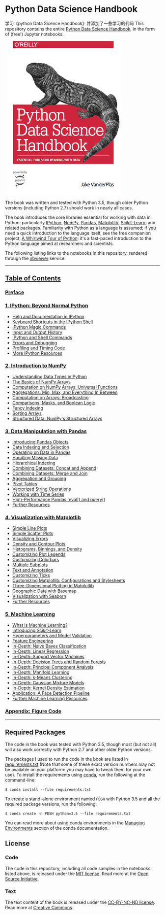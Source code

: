 # Python Data Science Handbook
学习《python Data Sicence Handbook》并添加了一些学习的代码
This repository contains the entire [Python Data Science Handbook](http://shop.oreilly.com/product/0636920034919.do), in the form of (free!) Jupyter notebooks.

![cover image](notebooks/figures/PDSH-cover.png)

The book was written and tested with Python 3.5, though older Python versions (including Python 2.7) should work in nearly all cases.

The book introduces the core libraries essential for working with data in Python: particularly [IPython](http://ipython.org), [NumPy](http://numpy.org), [Pandas](http://pandas.pydata.org), [Matplotlib](http://matplotlib.org), [Scikit-Learn](http://scikit-learn.org), and related packages.
Familiarity with Python as a language is assumed; if you need a quick introduction to the language itself, see the free companion project,
[A Whirlwind Tour of Python](https://github.com/jakevdp/WhirlwindTourOfPython): it's a fast-paced introduction to the Python language aimed at researchers and scientists.

The following listing links to the notebooks in this repository, rendered through the [nbviewer](http://nbviewer.jupyter.org) service:

---
## [Table of Contents](http://nbviewer.jupyter.org/github/jakevdp/PythonDataScienceHandbook/blob/master/notebooks/Index.ipynb)

### [Preface](http://nbviewer.jupyter.org/github/jakevdp/PythonDataScienceHandbook/blob/master/notebooks/00.00-Preface.ipynb)

### [1. IPython: Beyond Normal Python](http://nbviewer.jupyter.org/github/jakevdp/PythonDataScienceHandbook/blob/master/notebooks/01.00-IPython-Beyond-Normal-Python.ipynb)
- [Help and Documentation in IPython](http://nbviewer.jupyter.org/github/jakevdp/PythonDataScienceHandbook/blob/master/notebooks/01.01-Help-And-Documentation.ipynb)
- [Keyboard Shortcuts in the IPython Shell](http://nbviewer.jupyter.org/github/jakevdp/PythonDataScienceHandbook/blob/master/notebooks/01.02-Shell-Keyboard-Shortcuts.ipynb)
- [IPython Magic Commands](http://nbviewer.jupyter.org/github/jakevdp/PythonDataScienceHandbook/blob/master/notebooks/01.03-Magic-Commands.ipynb)
- [Input and Output History](http://nbviewer.jupyter.org/github/jakevdp/PythonDataScienceHandbook/blob/master/notebooks/01.04-Input-Output-History.ipynb)
- [IPython and Shell Commands](http://nbviewer.jupyter.org/github/jakevdp/PythonDataScienceHandbook/blob/master/notebooks/01.05-IPython-And-Shell-Commands.ipynb)
- [Errors and Debugging](http://nbviewer.jupyter.org/github/jakevdp/PythonDataScienceHandbook/blob/master/notebooks/01.06-Errors-and-Debugging.ipynb)
- [Profiling and Timing Code](http://nbviewer.jupyter.org/github/jakevdp/PythonDataScienceHandbook/blob/master/notebooks/01.07-Timing-and-Profiling.ipynb)
- [More IPython Resources](http://nbviewer.jupyter.org/github/jakevdp/PythonDataScienceHandbook/blob/master/notebooks/01.08-More-IPython-Resources.ipynb)

### [2. Introduction to NumPy](http://nbviewer.jupyter.org/github/jakevdp/PythonDataScienceHandbook/blob/master/notebooks/02.00-Introduction-to-NumPy.ipynb)
- [Understanding Data Types in Python](http://nbviewer.jupyter.org/github/jakevdp/PythonDataScienceHandbook/blob/master/notebooks/02.01-Understanding-Data-Types.ipynb)
- [The Basics of NumPy Arrays](http://nbviewer.jupyter.org/github/jakevdp/PythonDataScienceHandbook/blob/master/notebooks/02.02-The-Basics-Of-NumPy-Arrays.ipynb)
- [Computation on NumPy Arrays: Universal Functions](http://nbviewer.jupyter.org/github/jakevdp/PythonDataScienceHandbook/blob/master/notebooks/02.03-Computation-on-arrays-ufuncs.ipynb)
- [Aggregations: Min, Max, and Everything In Between](http://nbviewer.jupyter.org/github/jakevdp/PythonDataScienceHandbook/blob/master/notebooks/02.04-Computation-on-arrays-aggregates.ipynb)
- [Computation on Arrays: Broadcasting](http://nbviewer.jupyter.org/github/jakevdp/PythonDataScienceHandbook/blob/master/notebooks/02.05-Computation-on-arrays-broadcasting.ipynb)
- [Comparisons, Masks, and Boolean Logic](http://nbviewer.jupyter.org/github/jakevdp/PythonDataScienceHandbook/blob/master/notebooks/02.06-Boolean-Arrays-and-Masks.ipynb)
- [Fancy Indexing](http://nbviewer.jupyter.org/github/jakevdp/PythonDataScienceHandbook/blob/master/notebooks/02.07-Fancy-Indexing.ipynb)
- [Sorting Arrays](http://nbviewer.jupyter.org/github/jakevdp/PythonDataScienceHandbook/blob/master/notebooks/02.08-Sorting.ipynb)
- [Structured Data: NumPy's Structured Arrays](http://nbviewer.jupyter.org/github/jakevdp/PythonDataScienceHandbook/blob/master/notebooks/02.09-Structured-Data-NumPy.ipynb)

### [3. Data Manipulation with Pandas](http://nbviewer.jupyter.org/github/jakevdp/PythonDataScienceHandbook/blob/master/notebooks/03.00-Introduction-to-Pandas.ipynb)
- [Introducing Pandas Objects](http://nbviewer.jupyter.org/github/jakevdp/PythonDataScienceHandbook/blob/master/notebooks/03.01-Introducing-Pandas-Objects.ipynb)
- [Data Indexing and Selection](http://nbviewer.jupyter.org/github/jakevdp/PythonDataScienceHandbook/blob/master/notebooks/03.02-Data-Indexing-and-Selection.ipynb)
- [Operating on Data in Pandas](http://nbviewer.jupyter.org/github/jakevdp/PythonDataScienceHandbook/blob/master/notebooks/03.03-Operations-in-Pandas.ipynb)
- [Handling Missing Data](http://nbviewer.jupyter.org/github/jakevdp/PythonDataScienceHandbook/blob/master/notebooks/03.04-Missing-Values.ipynb)
- [Hierarchical Indexing](http://nbviewer.jupyter.org/github/jakevdp/PythonDataScienceHandbook/blob/master/notebooks/03.05-Hierarchical-Indexing.ipynb)
- [Combining Datasets: Concat and Append](http://nbviewer.jupyter.org/github/jakevdp/PythonDataScienceHandbook/blob/master/notebooks/03.06-Concat-And-Append.ipynb)
- [Combining Datasets: Merge and Join](http://nbviewer.jupyter.org/github/jakevdp/PythonDataScienceHandbook/blob/master/notebooks/03.07-Merge-and-Join.ipynb)
- [Aggregation and Grouping](http://nbviewer.jupyter.org/github/jakevdp/PythonDataScienceHandbook/blob/master/notebooks/03.08-Aggregation-and-Grouping.ipynb)
- [Pivot Tables](http://nbviewer.jupyter.org/github/jakevdp/PythonDataScienceHandbook/blob/master/notebooks/03.09-Pivot-Tables.ipynb)
- [Vectorized String Operations](http://nbviewer.jupyter.org/github/jakevdp/PythonDataScienceHandbook/blob/master/notebooks/03.10-Working-With-Strings.ipynb)
- [Working with Time Series](http://nbviewer.jupyter.org/github/jakevdp/PythonDataScienceHandbook/blob/master/notebooks/03.11-Working-with-Time-Series.ipynb)
- [High-Performance Pandas: eval() and query()](http://nbviewer.jupyter.org/github/jakevdp/PythonDataScienceHandbook/blob/master/notebooks/03.12-Performance-Eval-and-Query.ipynb)
- [Further Resources](http://nbviewer.jupyter.org/github/jakevdp/PythonDataScienceHandbook/blob/master/notebooks/03.13-Further-Resources.ipynb)

### [4. Visualization with Matplotlib](http://nbviewer.jupyter.org/github/jakevdp/PythonDataScienceHandbook/blob/master/notebooks/04.00-Introduction-To-Matplotlib.ipynb)
- [Simple Line Plots](http://nbviewer.jupyter.org/github/jakevdp/PythonDataScienceHandbook/blob/master/notebooks/04.01-Simple-Line-Plots.ipynb)
- [Simple Scatter Plots](http://nbviewer.jupyter.org/github/jakevdp/PythonDataScienceHandbook/blob/master/notebooks/04.02-Simple-Scatter-Plots.ipynb)
- [Visualizing Errors](http://nbviewer.jupyter.org/github/jakevdp/PythonDataScienceHandbook/blob/master/notebooks/04.03-Errorbars.ipynb)
- [Density and Contour Plots](http://nbviewer.jupyter.org/github/jakevdp/PythonDataScienceHandbook/blob/master/notebooks/04.04-Density-and-Contour-Plots.ipynb)
- [Histograms, Binnings, and Density](http://nbviewer.jupyter.org/github/jakevdp/PythonDataScienceHandbook/blob/master/notebooks/04.05-Histograms-and-Binnings.ipynb)
- [Customizing Plot Legends](http://nbviewer.jupyter.org/github/jakevdp/PythonDataScienceHandbook/blob/master/notebooks/04.06-Customizing-Legends.ipynb)
- [Customizing Colorbars](http://nbviewer.jupyter.org/github/jakevdp/PythonDataScienceHandbook/blob/master/notebooks/04.07-Customizing-Colorbars.ipynb)
- [Multiple Subplots](http://nbviewer.jupyter.org/github/jakevdp/PythonDataScienceHandbook/blob/master/notebooks/04.08-Multiple-Subplots.ipynb)
- [Text and Annotation](http://nbviewer.jupyter.org/github/jakevdp/PythonDataScienceHandbook/blob/master/notebooks/04.09-Text-and-Annotation.ipynb)
- [Customizing Ticks](http://nbviewer.jupyter.org/github/jakevdp/PythonDataScienceHandbook/blob/master/notebooks/04.10-Customizing-Ticks.ipynb)
- [Customizing Matplotlib: Configurations and Stylesheets](http://nbviewer.jupyter.org/github/jakevdp/PythonDataScienceHandbook/blob/master/notebooks/04.11-Settings-and-Stylesheets.ipynb)
- [Three-Dimensional Plotting in Matplotlib](http://nbviewer.jupyter.org/github/jakevdp/PythonDataScienceHandbook/blob/master/notebooks/04.12-Three-Dimensional-Plotting.ipynb)
- [Geographic Data with Basemap](http://nbviewer.jupyter.org/github/jakevdp/PythonDataScienceHandbook/blob/master/notebooks/04.13-Geographic-Data-With-Basemap.ipynb)
- [Visualization with Seaborn](http://nbviewer.jupyter.org/github/jakevdp/PythonDataScienceHandbook/blob/master/notebooks/04.14-Visualization-With-Seaborn.ipynb)
- [Further Resources](http://nbviewer.jupyter.org/github/jakevdp/PythonDataScienceHandbook/blob/master/notebooks/04.15-Further-Resources.ipynb)

### [5. Machine Learning](http://nbviewer.jupyter.org/github/jakevdp/PythonDataScienceHandbook/blob/master/notebooks/05.00-Machine-Learning.ipynb)
- [What Is Machine Learning?](http://nbviewer.jupyter.org/github/jakevdp/PythonDataScienceHandbook/blob/master/notebooks/05.01-What-Is-Machine-Learning.ipynb)
- [Introducing Scikit-Learn](http://nbviewer.jupyter.org/github/jakevdp/PythonDataScienceHandbook/blob/master/notebooks/05.02-Introducing-Scikit-Learn.ipynb)
- [Hyperparameters and Model Validation](http://nbviewer.jupyter.org/github/jakevdp/PythonDataScienceHandbook/blob/master/notebooks/05.03-Hyperparameters-and-Model-Validation.ipynb)
- [Feature Engineering](http://nbviewer.jupyter.org/github/jakevdp/PythonDataScienceHandbook/blob/master/notebooks/05.04-Feature-Engineering.ipynb)
- [In-Depth: Naive Bayes Classification](http://nbviewer.jupyter.org/github/jakevdp/PythonDataScienceHandbook/blob/master/notebooks/05.05-Naive-Bayes.ipynb)
- [In-Depth: Linear Regression](http://nbviewer.jupyter.org/github/jakevdp/PythonDataScienceHandbook/blob/master/notebooks/05.06-Linear-Regression.ipynb)
- [In-Depth: Support Vector Machines](http://nbviewer.jupyter.org/github/jakevdp/PythonDataScienceHandbook/blob/master/notebooks/05.07-Support-Vector-Machines.ipynb)
- [In-Depth: Decision Trees and Random Forests](http://nbviewer.jupyter.org/github/jakevdp/PythonDataScienceHandbook/blob/master/notebooks/05.08-Random-Forests.ipynb)
- [In-Depth: Principal Component Analysis](http://nbviewer.jupyter.org/github/jakevdp/PythonDataScienceHandbook/blob/master/notebooks/05.09-Principal-Component-Analysis.ipynb)
- [In-Depth: Manifold Learning](http://nbviewer.jupyter.org/github/jakevdp/PythonDataScienceHandbook/blob/master/notebooks/05.10-Manifold-Learning.ipynb)
- [In-Depth: k-Means Clustering](http://nbviewer.jupyter.org/github/jakevdp/PythonDataScienceHandbook/blob/master/notebooks/05.11-K-Means.ipynb)
- [In-Depth: Gaussian Mixture Models](http://nbviewer.jupyter.org/github/jakevdp/PythonDataScienceHandbook/blob/master/notebooks/05.12-Gaussian-Mixtures.ipynb)
- [In-Depth: Kernel Density Estimation](http://nbviewer.jupyter.org/github/jakevdp/PythonDataScienceHandbook/blob/master/notebooks/05.13-Kernel-Density-Estimation.ipynb)
- [Application: A Face Detection Pipeline](http://nbviewer.jupyter.org/github/jakevdp/PythonDataScienceHandbook/blob/master/notebooks/05.14-Image-Features.ipynb)
- [Further Machine Learning Resources](http://nbviewer.jupyter.org/github/jakevdp/PythonDataScienceHandbook/blob/master/notebooks/05.15-Learning-More.ipynb)

### [Appendix: Figure Code](http://nbviewer.jupyter.org/github/jakevdp/PythonDataScienceHandbook/blob/master/notebooks/06.00-Figure-Code.ipynb)

---

## Required Packages

The code in the book was tested with Python 3.5, though most (but not all) will also work correctly with Python 2.7 and other older Python versions.

The packages I used to run the code in the book are listed in [requirements.txt](requirements.txt) (Note that some of these exact version numbers may not be available on your platform: you may have to tweak them for your own use).
To install the requirements using [conda](http://conda.pydata.org), run the following at the command-line:

```
$ conda install --file requirements.txt
```

To create a stand-alone environment named ``PDSH`` with Python 3.5 and all the required package versions, run the following:

```
$ conda create -n PDSH python=3.5 --file requirements.txt
```

You can read more about using conda environments in the [Managing Environments](http://conda.pydata.org/docs/using/envs.html) section of the conda documentation.


## License

### Code
The code in this repository, including all code samples in the notebooks listed above, is released under the [MIT license](LICENSE-CODE). Read more at the [Open Source Initiative](https://opensource.org/licenses/MIT).

### Text
The text content of the book is released under the [CC-BY-NC-ND license](LICENSE-TEXT). Read more at [Creative Commons](https://creativecommons.org/licenses/by-nc-nd/3.0/us/legalcode).
